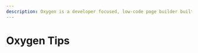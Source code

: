 ```yaml
---
description: Oxygen is a developer focused, low-code page builder built on Wordpress.
---
```


# Oxygen Tips

